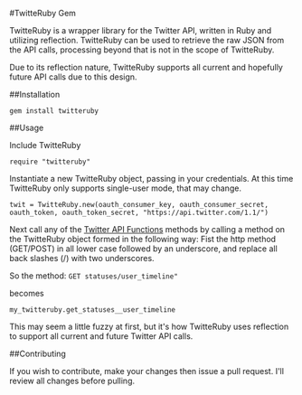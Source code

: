 #TwitteRuby Gem

TwitteRuby is a wrapper library for the Twitter API, written in Ruby and utilizing reflection. TwitteRuby can be used to retrieve the raw JSON from the API calls, processing beyond that is not in the scope of TwitteRuby.

Due to its reflection nature, TwitteRuby supports all current and hopefully future API calls due to this design.

##Installation

`gem install twitteruby`

##Usage

Include TwitteRuby

`require "twitteruby"`

Instantiate a new TwitteRuby object, passing in your credentials. At this time TwitteRuby only supports single-user mode, that may change.

`twit = TwitteRuby.new(oauth_consumer_key, oauth_consumer_secret, oauth_token, oauth_token_secret, "https://api.twitter.com/1.1/")`

Next call any of the [Twitter API Functions](https://dev.twitter.com/docs/api/1.1) methods by calling a method on the TwitteRuby object formed in the following way: Fist the http method (GET/POST) in all lower case followed by an underscore, and replace all back slashes (/) with two underscores. 

So the method:
`GET statuses/user_timeline"`

becomes

`my_twitteruby.get_statuses__user_timeline`

This may seem a little fuzzy at first, but it's how TwitteRuby uses reflection to support all current and future Twitter API calls.

##Contributing

If you wish to contribute, make your changes then issue a pull request. I'll review all changes before pulling.